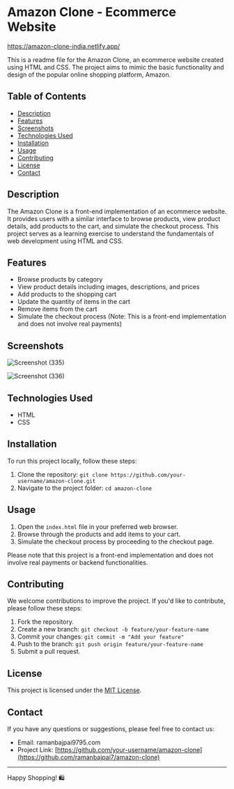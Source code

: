 # Amazon Clone - Ecommerce Website

https://amazon-clone-india.netlify.app/

This is a readme file for the Amazon Clone, an ecommerce website created using HTML and CSS. The project aims to mimic the basic functionality and design of the popular online shopping platform, Amazon.

## Table of Contents

- [Description](#description)
- [Features](#features)
- [Screenshots](#screenshots)
- [Technologies Used](#technologies-used)
- [Installation](#installation)
- [Usage](#usage)
- [Contributing](#contributing)
- [License](#license)
- [Contact](#contact)

## Description

The Amazon Clone is a front-end implementation of an ecommerce website. It provides users with a similar interface to browse products, view product details, add products to the cart, and simulate the checkout process. This project serves as a learning exercise to understand the fundamentals of web development using HTML and CSS.

## Features

- Browse products by category
- View product details including images, descriptions, and prices
- Add products to the shopping cart
- Update the quantity of items in the cart
- Remove items from the cart
- Simulate the checkout process (Note: This is a front-end implementation and does not involve real payments)

## Screenshots

![Screenshot (335)](https://github.com/ramanbajpai7/Amazon-clone/assets/84241394/179af11b-6c7b-4c72-b7fd-8aa47dc5e984)

![Screenshot (336)](https://github.com/ramanbajpai7/Amazon-clone/assets/84241394/0ad82ebe-b0ee-4809-b99f-7cf90943bc38)


## Technologies Used

- HTML
- CSS

## Installation

To run this project locally, follow these steps:

1. Clone the repository: `git clone https://github.com/your-username/amazon-clone.git`
2. Navigate to the project folder: `cd amazon-clone`

## Usage

1. Open the `index.html` file in your preferred web browser.
2. Browse through the products and add items to your cart.
3. Simulate the checkout process by proceeding to the checkout page.

Please note that this project is a front-end implementation and does not involve real payments or backend functionalities.

## Contributing

We welcome contributions to improve the project. If you'd like to contribute, please follow these steps:

1. Fork the repository.
2. Create a new branch: `git checkout -b feature/your-feature-name`
3. Commit your changes: `git commit -m "Add your feature"`
4. Push to the branch: `git push origin feature/your-feature-name`
5. Submit a pull request.

## License

This project is licensed under the [MIT License](LICENSE).

## Contact

If you have any questions or suggestions, please feel free to contact us:

- Email: ramanbajpai9795.com
- Project Link: [https://github.com/your-username/amazon-clone](https://github.com/ramanbajpai7/amazon-clone)

---

Happy Shopping! 🛍️
